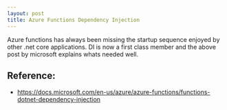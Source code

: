 ```yaml
---
layout: post
title: Azure Functions Dependency Injection
---
```


Azure functions has always been missing the startup sequence enjoyed by other .net core applications.
DI is now a first class member and the above post by microsoft explains whats needed well.

## Reference: 
  * https://docs.microsoft.com/en-us/azure/azure-functions/functions-dotnet-dependency-injection

